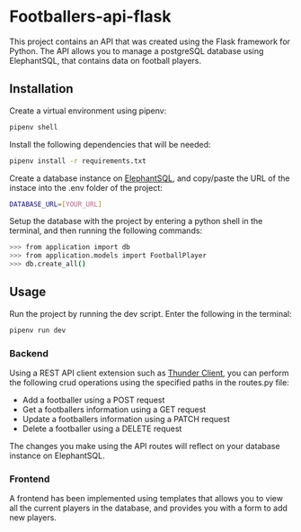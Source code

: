 # Footballers-api-flask

This project contains an API that was created using the Flask framework for Python.
The API allows you to manage a postgreSQL database using ElephantSQL, that contains data on football players.

## Installation

Create a virtual environment using pipenv:

```bash
pipenv shell
```
Install the following dependencies that will be needed:

```bash
pipenv install -r requirements.txt
```

Create a database instance on [ElephantSQL](https://www.elephantsql.com/), and copy/paste the URL of the instace into the .env folder of the project:

```bash
DATABASE_URL=[YOUR_URL]
```
Setup the database with the project by entering a python shell in the terminal, and then running the following commands:

```bash
>>> from application import db
>>> from application.models import FootballPlayer
>>> db.create_all()
```

## Usage

Run the project by running the dev script. Enter the following in the terminal:

```bash
pipenv run dev
```
### Backend
Using a REST API client extension such as [Thunder Client](https://www.thunderclient.com/), you can perform the following crud operations using the specified paths in the routes.py file:

- Add a footballer using a POST request
- Get a footballers information using a GET request
- Update a footballers information using a PATCH request
- Delete a footballer using a DELETE request

The changes you make using the API routes will reflect on your database instance on ElephantSQL.

### Frontend
A frontend has been implemented using templates that allows you to view all the current players in the database, and provides you with a form to add new players.
